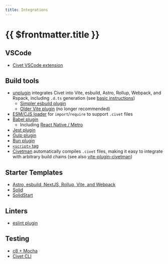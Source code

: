 ```yaml
---
title: Integrations
---
```


# {{ $frontmatter.title }}

## VSCode

- [Civet VSCode extension](https://marketplace.visualstudio.com/items?itemName=DanielX.civet)

## Build tools

- [unplugin](https://github.com/DanielXMoore/Civet/blob/main/source/unplugin) integrates Civet into Vite, esbuild, Astro, Rollup, Webpack, and Rspack, including `.d.ts` generation (see [basic instructions](https://civet.dev/getting-started#building-a-project))
  - [Simpler esbuild plugin](https://github.com/DanielXMoore/Civet/blob/main/source/esbuild-plugin.civet)
  - [Older Vite plugin](https://github.com/edemaine/vite-plugin-civet) (no longer recommended)
- [ESM/CJS loader](https://github.com/DanielXMoore/Civet/blob/main/register.js) for `import`/`require` to support `.civet` files
- [Babel plugin](https://github.com/DanielXMoore/Civet/blob/main/source/babel-plugin.civet)
  - Including [React Native / Metro](https://github.com/DanielXMoore/Civet/tree/main/integration/metro)
- [Jest plugin](https://github.com/DanielXMoore/Civet/tree/main/integration/jest)
- [Gulp plugin](https://github.com/DanielXMoore/Civet/tree/main/integration/gulp)
- [Bun plugin](https://github.com/DanielXMoore/Civet/blob/main/source/bun-civet.civet)
- [`<script>` tag](https://github.com/DanielXMoore/Civet/tree/main/integration/script)
- [Civetman](https://github.com/zihan-ch/civetman) automatically compiles `.civet` files, making it easy to integrate with arbitrary build chains (see also [vite-plugin-civetman](https://github.com/krist7599555/vite-plugin-civetman))

## Starter Templates

- [Astro, esbuild, NextJS, Rollup, Vite, and Webpack](https://github.com/DanielXMoore/Civet/blob/main/integration/unplugin-examples)
- [Solid](https://github.com/orenelbaum/solid-civet-template)
- [SolidStart](https://github.com/orenelbaum/solid-start-civet-template)

## Linters

- [eslint plugin](https://github.com/DanielXMoore/Civet/blob/main/integration/eslint)

## Testing

- [c8 + Mocha](https://github.com/DanielXMoore/Civet#c8--mocha)
- [Civet CLI](https://civet.dev/getting-started#executing-code)
